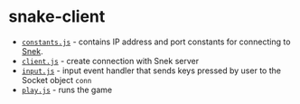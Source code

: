 # snake-client

* [`constants.js`](/constants.js) - contains IP address and port constants for connecting to [Snek](https://github.com/lighthouse-labs/snek-multiplayer).
* [`client.js`](/client.js) - create connection with Snek server
* [`input.js`](/input.js) - input event handler that sends keys pressed by user to the Socket object `conn`
* [`play.js`](/play.js) - runs the game
